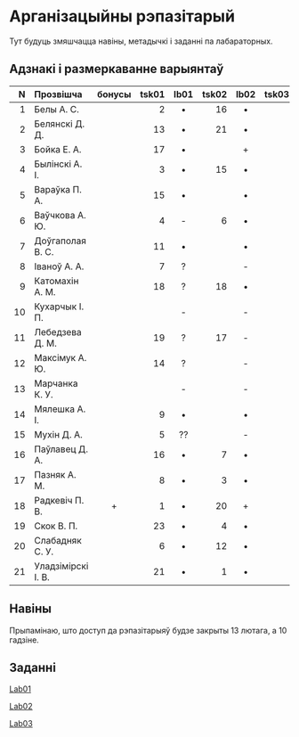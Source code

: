 # Арганізацыйны рэпазітарый

Тут будуць змяшчацца навіны, метадычкі і заданні па лабараторных.

## Адзнакі і размеркаванне варыянтаў


|N  |Прозвішча         |бонусы|tsk01|lb01|tsk02|lb02|tsk03|lb03|tsk04|lb04|
|--:|:-----------------|:----:|----:|:--:|----:|:--:|----:|:--:|----:|:--:|
|  1|Белы А. С.        |      |2    |•   |16   |•   |     |?   |     |    |
|  2|Белянскі Д. Д.    |      |13   |•   |21   |•   |     |-   |     |    |
|  3|Бойка Е. А.       |      |17   |•   |     |+   |     |-   |     |    |
|  4|Былінскі А. І.    |      |3    |•   |15   |•   |     |?   |     |    |
|  5|Вараўка П. А.     |      |15   |•   |     |•   |     |?   |     |    |
|  6|Ваўчкова А. Ю.    |      |4    |-   |6    |•   |     |?   |     |    |
|  7|Доўгаполая В. С.  |      |11   |•   |     |•   |     |    |     |    |
|  8|Іваноў А. А.      |      |7    |?   |     |-   |     |-   |     |    |
|  9|Катомахін А. М.   |      |18   |?   |18   |•   |     |??  |     |    |
| 10|Кухарчык І. П.    |      |     |-   |     |-   |     |-   |     |    |
| 11|Лебедзева Д. М.   |      |19   |?   |17   |-   |     |-   |     |    |
| 12|Максімук А. Ю.    |      |14   |?   |     |-   |     |-   |     |    |
| 13|Марчанка К. У.    |      |     |-   |     |-   |     |-   |     |    |
| 14|Мялешка А. І.     |      |9    |•   |     |•   |     |?   |     |    |
| 15|Мухін Д. А.       |      |5    |??  |     |-   |     |-   |     |    |
| 16|Паўлавец Д. А.    |      |16   |•   |7    |•   |     |-   |     |    |
| 17|Пазняк А. М.      |      |8    |•   |3    |•   |     |+   |     |    |
| 18|Радкевіч П. В.    |+     |1    |•   |20   |+   |     |•   |     |    |
| 19|Скок В. П.        |      |23   |•   |4    |•   |     |-   |     |    |
| 20|Слабадняк С. У.   |      |6    |•   |12   |•   |     |+   |     |    |
| 21|Уладзімірскі І. В.|      |21   |•   |1    |•   |     |?   |     |    |


## Навіны

Прыпамінаю, што доступ да рэпазітарыяў будзе закрыты 13 лютага, а 10 гадзіне.

## Заданні

[Lab01](https://github.com/BSU2013gr04Lego/Workflow/releases/download/editpolimorph/JavaLab1.pdf)

[Lab02](https://github.com/BSU2013gr04Lego/Workflow/releases/download/editpolimorph/Polimorfizm.pdf)

[Lab03](https://github.com/BSU2013gr04Lego/Workflow/releases/download/lab03.pdf/JavaLab3.pdf)
